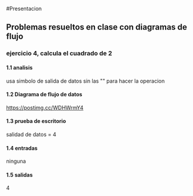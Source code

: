 #Presentacion
## Problemas resueltos en clase con diagramas de flujo
### ejercicio 4,  calcula el cuadrado de 2
#### 1.1 analisis 
usa simbolo de salida de datos sin las "" para hacer la operacion
#### 1.2 Diagrama de flujo de datos
https://postimg.cc/WDHWrmY4
#### 1.3 prueba de escritorio
salidad de datos = 4
#### 1.4 entradas
ninguna
#### 1.5 salidas
4
